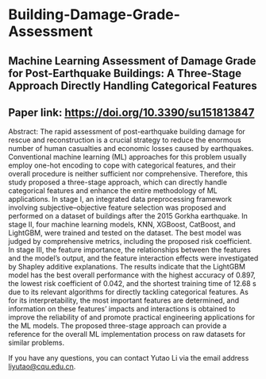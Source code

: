 # Building-Damage-Grade-Assessment
## Machine Learning Assessment of Damage Grade for Post-Earthquake Buildings: A Three-Stage Approach Directly Handling Categorical Features
## Paper link: https://doi.org/10.3390/su151813847
Abstract: The rapid assessment of post-earthquake building damage for rescue and reconstruction is a crucial strategy to reduce the enormous number of human casualties and economic losses caused by earthquakes. Conventional machine learning (ML) approaches for this problem usually employ one-hot encoding to cope with categorical features, and their overall procedure is neither sufficient nor comprehensive. Therefore, this study proposed a three-stage approach, which can directly handle categorical features and enhance the entire methodology of ML applications. In stage I, an integrated data preprocessing framework involving subjective–objective feature selection was proposed and performed on a dataset of buildings after the 2015 Gorkha earthquake. In stage II, four machine learning models, KNN, XGBoost, CatBoost, and LightGBM, were trained and tested on the dataset. The best model was judged by comprehensive metrics, including the proposed risk coefficient. In stage III, the feature importance, the relationships between the features and the model’s output, and the feature interaction effects were investigated by Shapley additive explanations. The results indicate that the LightGBM model has the best overall performance with the highest accuracy of 0.897, the lowest risk coefficient of 0.042, and the shortest training time of 12.68 s due to its relevant algorithms for directly tackling categorical features. As for its interpretability, the most important features are determined, and information on these features’ impacts and interactions is obtained to improve the reliability of and promote practical engineering applications for the ML models. The proposed three-stage approach can provide a reference for the overall ML implementation process on raw datasets for similar problems.

If you have any questions, you can contact Yutao Li via the email address liyutao@cqu.edu.cn.
